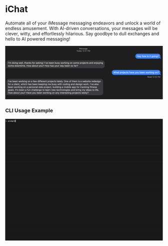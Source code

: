 # iChat

Automate all of your iMessage messaging endeavors and unlock a world of endless amusement.
With AI-driven conversations, your messages will be clever, witty, and effortlessly hilarious.
Say goodbye to dull exchanges and hello to AI powered messaging!

![example](https://github.com/Bruception/ichat/blob/main/images/example.png)

### CLI Usage Example
![cli-example](https://github.com/Bruception/ichat/blob/main/images/cli-example.gif)
